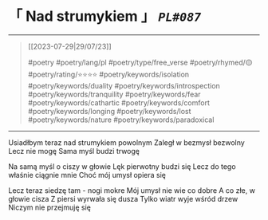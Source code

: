 # &#12300; Nad strumykiem &#12301; *`PL#087`*

---

> [[2023-07-29|29/07/23]]
> 
> #poetry 
> #poetry/lang/pl 
> #poetry/type/free_verse 
> #poetry/rhymed/🟡 
> #poetry/rating/⭐⭐⭐⭐ 
> #poetry/keywords/isolation #poetry/keywords/duality #poetry/keywords/introspection #poetry/keywords/tranquility #poetry/keywords/fear #poetry/keywords/cathartic #poetry/keywords/comfort #poetry/keywords/longing #poetry/keywords/lost #poetry/keywords/nature #poetry/keywords/paradoxical 

---

Usiadłbym teraz nad strumykiem powolnym
Zaległ w bezmysł bezwolny
Lecz nie mogę
Sama myśl budzi trwogę

Na samą myśl o ciszy w głowie
Lęk pierwotny budzi się
Lecz do tego właśnie ciągnie mnie
Choć mój umysł opiera się

Lecz teraz siedzę tam - nogi mokre
Mój umysł nie wie co dobre
A co złe, w głowie cisza
Z piersi wyrwała się dusza
Tylko wiatr wyje wśród drzew
Niczym nie przejmuję się